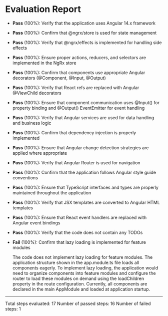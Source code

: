 # Evaluation Report

- **Pass** (100%): Verify that the application uses Angular 14.x framework
- **Pass** (100%): Confirm that @ngrx/store is used for state management
- **Pass** (100%): Verify that @ngrx/effects is implemented for handling side effects
- **Pass** (100%): Ensure proper actions, reducers, and selectors are implemented in the NgRx store
- **Pass** (100%): Confirm that components use appropriate Angular decorators (@Component, @Input, @Output)
- **Pass** (100%): Verify that React refs are replaced with Angular @ViewChild decorators
- **Pass** (100%): Ensure that component communication uses @Input() for property binding and @Output() EventEmitter for event handling
- **Pass** (100%): Verify that Angular services are used for data handling and business logic
- **Pass** (100%): Confirm that dependency injection is properly implemented
- **Pass** (100%): Ensure that Angular change detection strategies are applied where appropriate
- **Pass** (100%): Verify that Angular Router is used for navigation
- **Pass** (100%): Confirm that the application follows Angular style guide conventions
- **Pass** (100%): Ensure that TypeScript interfaces and types are properly maintained throughout the application
- **Pass** (100%): Verify that JSX templates are converted to Angular HTML templates
- **Pass** (100%): Ensure that React event handlers are replaced with Angular event bindings
- **Pass** (100%): Verify that the code does not contain any TODOs
- **Fail** (100%): Confirm that lazy loading is implemented for feature modules

    The code does not implement lazy loading for feature modules. The application structure shown in the app.module.ts file loads all components eagerly. To implement lazy loading, the application would need to organize components into feature modules and configure the router to load these modules on demand using the loadChildren property in the route configuration. Currently, all components are declared in the main AppModule and loaded at application startup.

---

Total steps evaluated: 17
Number of passed steps: 16
Number of failed steps: 1